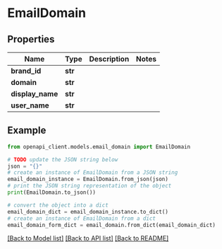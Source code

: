 # EmailDomain


## Properties

Name | Type | Description | Notes
------------ | ------------- | ------------- | -------------
**brand_id** | **str** |  | 
**domain** | **str** |  | 
**display_name** | **str** |  | 
**user_name** | **str** |  | 

## Example

```python
from openapi_client.models.email_domain import EmailDomain

# TODO update the JSON string below
json = "{}"
# create an instance of EmailDomain from a JSON string
email_domain_instance = EmailDomain.from_json(json)
# print the JSON string representation of the object
print(EmailDomain.to_json())

# convert the object into a dict
email_domain_dict = email_domain_instance.to_dict()
# create an instance of EmailDomain from a dict
email_domain_form_dict = email_domain.from_dict(email_domain_dict)
```
[[Back to Model list]](../README.md#documentation-for-models) [[Back to API list]](../README.md#documentation-for-api-endpoints) [[Back to README]](../README.md)


